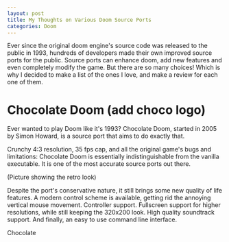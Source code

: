 ```yaml
---
layout: post
title: My Thoughts on Various Doom Source Ports
categories: Doom
---
```

Ever since the original doom engine's source code was released to the public in 1993, hundreds of developers made their own improved source ports for the public. Source ports can enhance doom, add new features and even completely modify the game. But there are so many choices! Which is why I decided to make a list of the ones I love, and make a review for each one of them.

# Chocolate Doom (add choco logo)
Ever wanted to play Doom like it's 1993? Chocolate Doom, started in 2005 by Simon Howard, is a source port that aims to do exactly that.

Crunchy 4:3 resolution, 35 fps cap, and all the original game's bugs and limitations: Chocolate Doom is essentially indistinguishable from the vanilla executable. It is one of the most accurate source ports out there.

(Picture showing the retro look)

Despite the port's conservative nature, it still brings some new quality of life features. A modern control scheme is available, getting rid the annoying vertical mouse movement. Controller support. Fullscreen support for higher resolutions, while still keeping the 320x200 look. High quality soundtrack support. And finally, an easy to use command line interface.

Chocolate 
<!--stackedit_data:
eyJoaXN0b3J5IjpbLTc2OTgwODcwOV19
-->